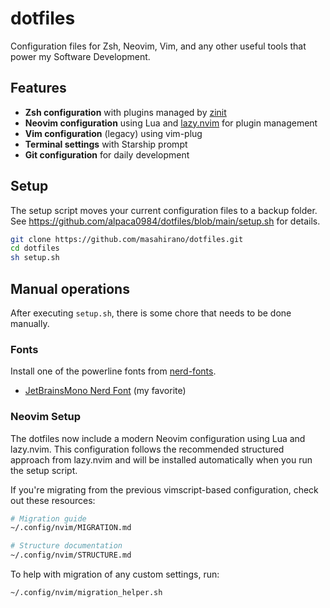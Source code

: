 # dotfiles

Configuration files for Zsh, Neovim, Vim, and any other useful tools that power my Software Development.

## Features

- **Zsh configuration** with plugins managed by [zinit](https://github.com/zdharma-continuum/zinit)
- **Neovim configuration** using Lua and [lazy.nvim](https://github.com/folke/lazy.nvim) for plugin management
- **Vim configuration** (legacy) using vim-plug
- **Terminal settings** with Starship prompt
- **Git configuration** for daily development

## Setup

The setup script moves your current configuration files to a backup folder. See https://github.com/alpaca0984/dotfiles/blob/main/setup.sh for details.
```sh
git clone https://github.com/masahirano/dotfiles.git
cd dotfiles
sh setup.sh
```

## Manual operations

After executing `setup.sh`, there is some chore that needs to be done manually.

### Fonts

Install one of the powerline fonts from [nerd-fonts](https://github.com/ryanoasis/nerd-fonts).
- [JetBrainsMono Nerd Font](https://github.com/ryanoasis/nerd-fonts/tree/master/patched-fonts/JetBrainsMono) (my favorite)

### Neovim Setup

The dotfiles now include a modern Neovim configuration using Lua and lazy.nvim. This configuration follows the recommended structured approach from lazy.nvim and will be installed automatically when you run the setup script.

If you're migrating from the previous vimscript-based configuration, check out these resources:
```sh
# Migration guide
~/.config/nvim/MIGRATION.md

# Structure documentation
~/.config/nvim/STRUCTURE.md
```

To help with migration of any custom settings, run:
```sh
~/.config/nvim/migration_helper.sh
```
